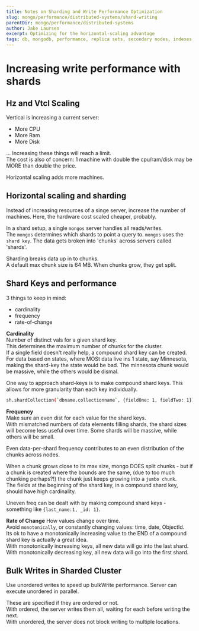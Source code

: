 ```yaml
---
title: Notes on Sharding and Write Performance Optimization
slug: mongo/performance/distributed-systems/shard-writing
parentDir: mongo/performance/distributed-systems
author: Jake Laursen
excerpt: Optimizing for the horizontal-scaling advantage
tags: db, mongodb, performance, replica sets, secondary nodes, indexes
---
```


# Increasing write performance with shards

## Hz and Vtcl Scaling

Vertical is increasing a current server:

- More CPU
- More Ram
- More Disk

... Increasing these things will reach a limit.  
 The cost is also of concern: 1 machine with double the cpu/ram/disk may be MORE than double the price.

Horizontal scaling adds more machines.

## Horizontal scaling and sharding

Instead of increasing resources of a singe server, increase the number of machines. Here, the hardware cost scaled cheaper, probably.

In a shard setup, a single `mongos` server handles all reads/writes.  
The `mongos` determines which shards to point a query to. `mongos` uses the `shard key`. The data gets broken into 'chunks' across servers called 'shards'.

Sharding breaks data up in to chunks.  
A default max chunk size is 64 MB. When chunks grow, they get split.

## Shard Keys and performance

3 things to keep in mind:

- cardinality
- frequency
- rate-of-change

**Cardinality**  
 Number of distinct vals for a given shard key.  
 This determines the maximum number of chunks for the cluster.  
 If a single field doesn't really help, a compound shard key can be created.  
 For data based on states, where MOSt data live ins 1 state, say Minnesota, making the shard-key the state would be bad. The minnesota chunk would be massive, while the others would be dismal.

One way to approach shard-keys is to make compound shard keys. This allows for more granularity than each key individually.

```bash
sh.shardCollection(`dbname.collectionname`, {fieldOne: 1, fieldTwo: 1})
```

**Frequency**  
Make sure an even dist for each value for the shard keys.  
With mismatched numbers of data elements filling shards, the shard sizes will become less useful over time. Some shards will be massive, while others will be small.

Even data-per-shard frequency contributes to an even distribution of the chunks across nodes.

When a chunk grows close to its max size, mongo DOES split chunks - but if a chunk is created where the bounds are the same, (due to too much chunking perhaps?!) the chunk just keeps growing into a `jumbo chunk`.  
The fields at the beginning of the shard key, in a compound shard key, should have high cardinality.

Uneven freq can be dealt with by making compound shard keys - something like `{last_name:1, _id: 1}`.

**Rate of Change**
How values change over time.  
Avoid `monotonically`, or constantly changing values: time, date, ObjectId.  
Its ok to have a monotonically increasing value to the END of a compound shard key is actually a great idea.  
With monotonically increasing keys, all new data will go into the last shard.  
With monotonically decreasing key, all new data will go into the first shard.

## Bulk Writes in Sharded Cluster

Use unordered writes to speed up bulkWrite performance.
Server can execute unordered in parallel.

These are specified if they are ordered or not.  
With ordered, the server writes them all, waiting for each before writing the next.  
With unordered, the server does not block writing to multiple locations.
